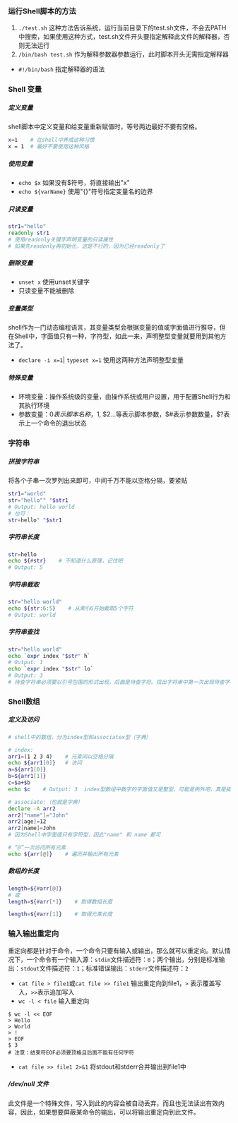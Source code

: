 ### 运行Shell脚本的方法
1. `./test.sh` 这种方法告诉系统，运行当前目录下的test.sh文件，不会去PATH中搜索，如果使用这种方式，test.sh文件开头要指定解释此文件的解释器，否则无法运行
2. `/bin/bash test.sh` 作为解释参数器参数运行，此时脚本开头无需指定解释器
- `#!/bin/bash` 指定解释器的语法

### Shell 变量
##### 定义变量
shell脚本中定义变量和给变量重新赋值时，等号两边最好不要有空格。
``` bash
x=1    # 在shell中养成这种习惯
x = 1  # 最好不要使用这种风格
```
##### 使用变量
- `echo $x` 如果没有$符号，将直接输出"x"
- `echo ${varName}` 使用"{}"符号指定变量名的边界
##### 只读变量
``` bash
str1="hello"
readonly str1
# 使用readonly关键字声明变量的只读属性
# 如果先readonly再初始化，这是不行的，因为已经readonly了
```
##### 删除变量
- `unset x` 使用unset关键字
- 只读变量不能被删除
##### 变量类型
shell作为一门动态编程语言，其变量类型会根据变量的值或字面值进行推导，但在Shell中，字面值只有一种，字符型，如此一来，声明整型变量就要用到其他方法了。
- `declare -i x=1`| `typeset x=1` 使用这两种方法声明整型变量
##### 特殊变量
- 环境变量：操作系统级的变量，由操作系统或用户设置，用于配置Shell行为和其执行环境
- 参数变量：$0 表示脚本名称，$1, $2...等表示脚本参数，\$#表示参数数量，\$?表示上一个命令的退出状态

### 字符串
##### 拼接字符串
将各个子串一次罗列出来即可，中间千万不能以空格分隔，要紧贴
``` bash
str1="world"
str="hello"" "$str1
# Output: hello world
# 也可：
str=hello" "$str1
```
##### 字符串长度
``` bash
str=hello
echo ${#str}    # 不知道什么原理，记住吧
# Output: 5
```
##### 字符串截取
``` bash
str="hello world"
echo ${str:6:5}    # 从索引6开始截取5个字符
# Output: world
```
##### 字符串查找
``` bash
str="hello world"
echo `expr index "$str" h`
# Output: 1
echo `expr index "$str" lo`
# Output: 3
# 待查字符串必须要以引号包围的形式出现，后面是待查字符。找出字符串中第一次出现待查字符的位置即可，索引从1开始！！！
```
### Shell数组
##### 定义及访问
``` bash
# shell中的数组，分为index型和associatex型（字典）

# index:
arr1=(1 2 3 4)    # 元素间以空格分隔
echo ${arr1[0]}   # 访问
a=${arr1[0]}
b=${arr1[1]}
c=$a+$b
echo $c    # Output: 3  index型数组中数字的字面值又是整型，可能是例外吧，真是搞不懂

# associate:（也就是字典）
declare -A arr2
arr2["name"]="John"
arr2[age]=12
arr2[name]=John
# 因为Shell中字面值只有字符型，因此"name" 和 name 都可

# “@”一次访问所有元素
echo ${arr[@]}    # 遍历并输出所有元素
```
##### 数组的长度
``` bash
length=${#arr[@]} 
# 或
length=${#arr[*]}    # 取得数组长度

length=${#arr[1]}    # 取得元素长度
```

### 输入输出重定向
重定向都是针对于命令，一个命令只要有输入或输出，那么就可以重定向。默认情况下，一个命令有一个输入源：`stdin`文件描述符：`0`；两个输出，分别是标准输出：`stdout`文件描述符：`1`；标准错误输出：`stderr`文件描述符：`2`
- `cat file > file1`或`cat file >> file1` 输出重定向到file1，`>` 表示覆盖写入，`>>`表示追加写入
- `wc -l < file` 输入重定向
``` 
$ wc -l << EOF
> Hello
> World
> !
> EOF
$ 3
# 注意：结束符EOF必须要顶格且后面不能有任何字符
```
- `cat file >> file1 2>&1` 将stdout和stderr合并输出到file1中
##### /dev/null 文件
此文件是一个特殊文件，写入到此的内容会被自动丢弃，而且也无法读出有效内容，因此，如果想要屏蔽某命令的输出，可以将输出重定向到此文件。